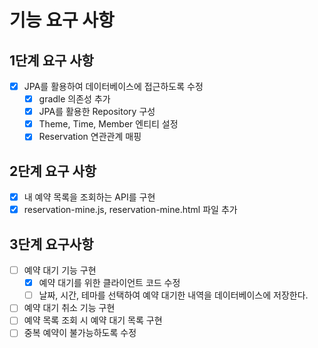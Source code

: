 # 기능 요구 사항

## 1단계 요구 사항

- [x] JPA를 활용하여 데이터베이스에 접근하도록 수정
    - [x] gradle 의존성 추가
    - [x] JPA를 활용한 Repository 구성
    - [x] Theme, Time, Member 엔티티 설정
    - [x] Reservation 연관관계 매핑

## 2단계 요구 사항

- [x] 내 예약 목록을 조회하는 API를 구현
- [x] reservation-mine.js, reservation-mine.html 파일 추가

## 3단계 요구사항

- [ ] 예약 대기 기능 구현
    - [x] 예약 대기를 위한 클라이언트 코드 수정
    - [ ] 날짜, 시간, 테마를 선택하여 예약 대기한 내역을 데이터베이스에 저장한다.
- [ ] 예약 대기 취소 기능 구현
- [ ] 예약 목록 조회 시 예약 대기 목록 구현
- [ ] 중복 예약이 불가능하도록 수정
